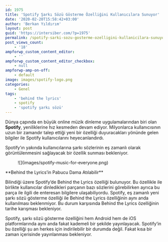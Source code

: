 ```yaml
---
id: 1975
title: 'Spotify Şarkı Sözü Gösterme Özelliğini Kullanıcılara Sunuyor'
date: '2020-02-20T15:58:42+03:00'
author: 'Berkan Yıldırım'
layout: post
guid: 'https://intersiber.com/?p=1975'
permalink: /spotify-sarki-sozu-gosterme-ozelligini-kullanicilara-sunuyor/
post_views_count:
    - '18'
ampforwp_custom_content_editor:
    - ''
ampforwp_custom_content_editor_checkbox:
    - null
ampforwp-amp-on-off:
    - default
image: images/spotify-logo.png
categories:
    - Genel
tags:
    - 'behind the lyrics'
    - spotify
    - 'spotify şarkı sözü'
---
```


Dünya çapında en büyük online müzik dinleme uygulamalarından biri olan **Spotify**, yeniliklerine hız kesmeden devam ediyor. Milyonlarca kullanıcısının uzun bir zamandır talep ettiği yeni bir özelliği duyuracakları yönünde gelen bilgiler ile Spotify kullanıcılarını heyecanlandırdı.

Spotify’ın yakında kullanıcılarına şarkı sözlerinin eş zamanlı olarak görüntülenmesini sağlayacak bir özellik sunması bekleniyor.

<figure class="wp-block-image size-large">![](images/spotify-music-for-everyone.png)</figure> **Behind the Lyrics’in Pabucu Dama Atılabilir**

Bilindiği üzere Spotify’de Behind the Lyrics özelliği bulunuyor. Bu özellikle ile birlikte kullanıcılar dinledikleri parçanın bazı sözlerini görebilirken ayrıca bu parça ile ilgili de enteresan bilgilere ulaşabiliyordu. Spotify, eş zamanlı yeni şarkı sözü gösterme özelliği ile Behind the Lyrics özelliğinin aynı anda kullanılması beklenmiyor. Bu durum karşısında Behind the Lyrics özelliğinin tarihe karışması bekleniyor.

Spotify, şarkı sözü gösterme özelliğini hem Android hem de iOS platformlarında aynı anda fakat kademeli bir şekilde yayınlayacak. Spotify’in bu özelliği şu an herkes için indirilebilir bir durumda değil. Fakat kısa bir zaman içerisinde yayınlanması bekleniyor.